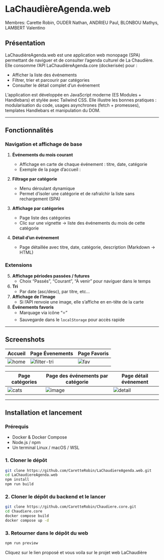 # LaChaudièreAgenda.web
Membres: Carette Robin, OUDER Nathan, ANDRIEU Paul, BLONBOU Mathys, LAMBERT Valentino

## Présentation

LaChaudièreAgenda.web est une application web monopage (SPA) permettant de naviguer et de consulter l’agenda culturel de La Chaudière.  
Elle consomme l’API LaChaudièreAgenda.core (dockerisée) pour :  
- Afficher la liste des événements  
- Filtrer, trier et parcourir par catégories  
- Consulter le détail complet d’un événement  

L’application est développée en JavaScript moderne (ES Modules + Handlebars) et stylée avec Tailwind CSS. Elle illustre les bonnes pratiques : modularisation du code, usages asynchrones (fetch + promesses), templates Handlebars et manipulation du DOM.

---

## Fonctionnalités

### Navigation et affichage de base
1. **Événements du mois courant**  
   - Affichage en carte de chaque événement : titre, date, catégorie  
   - Exemple de la page d’accueil :  

2. **Filtrage par catégorie**  
   - Menu déroulant dynamique  
   - Permet d’isoler une catégorie et de rafraîchir la liste sans rechargement (SPA)  

3. **Affichage par catégories**  
   - Page liste des catégories  
   - Clic sur une vignette → liste des événements du mois de cette catégorie  

4. **Détail d’un événement**  
   - Page détaillée avec titre, date, catégorie, description (Markdown → HTML)  

### Extensions
5. **Affichage périodes passées / futures**  
   - Choix “Passés”, “Courant”, “À venir” pour naviguer dans le temps  
6. **Tri**  
   - Par date (asc/desc), par titre, etc...
7. **Affichage de l’image**  
   - Si l’API renvoie une image, elle s’affiche en en-tête de la carte  
8. **Événements favoris**  
   - Marquage via icône “⭐”  
   - Sauvegarde dans le `localStorage` pour accès rapide  

---

## Screenshots



| Accueil      | Page Évenements           | Page Favoris            |
|----------------------------|--------------------------|----------------------------|
| ![home](https://github.com/user-attachments/assets/852b7cd4-c4ee-4287-ae8e-fdd369831ce3) | ![filter-tri](https://github.com/user-attachments/assets/b9b32d0f-2560-4b35-90a4-50685dede4e3) | ![fav](https://github.com/user-attachments/assets/76aa7efe-fc98-443e-8e2c-1f9d1cd9ac4f) |

| Page catégories            |  Page des événements par catégorie  | Page détail événement    |
|----------------------------|-------------------------------------|--------------------------|
| ![cats](https://github.com/user-attachments/assets/0847b1a3-7574-4d55-9029-271d49924a96) | ![image](https://github.com/user-attachments/assets/a171b1e8-fe42-43f3-ae86-dc3391c95a9e) | ![detail](./screenshots/event-detail.png) |

---

## Installation et lancement

### Prérequis

- Docker & Docker Compose  
- Node.js  / npm  
- Un terminal Linux / macOS / WSL

### 1. Cloner le dépôt

```bash
git clone https://github.com/CaretteRobin/LaChaudiereAgenda.web.git
cd LaChaudiereAgenda.web
npm install
npm run build
```

### 2. Cloner le dépôt du backend et le lancer

```bash
git clone https://github.com/CaretteRobin/Chaudiere.core.git
cd Chaudiere.core
docker compose build
docker compose up -d
```

### 3. Retourner dans le dépôt du web

```bash
npm run preview
```

Cliquez sur le lien proposé et vous voila sur le projet web LaChaudière
